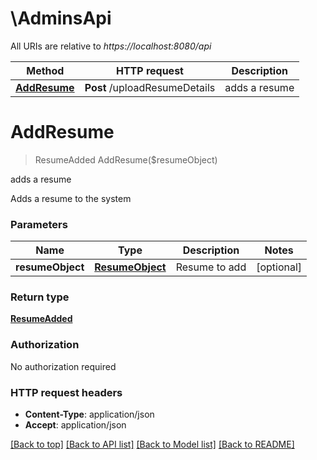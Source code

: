 # \AdminsApi

All URIs are relative to *https://localhost:8080/api*

Method | HTTP request | Description
------------- | ------------- | -------------
[**AddResume**](AdminsApi.md#AddResume) | **Post** /uploadResumeDetails | adds a resume


# **AddResume**
> ResumeAdded AddResume($resumeObject)

adds a resume

Adds a resume to the system


### Parameters

Name | Type | Description  | Notes
------------- | ------------- | ------------- | -------------
 **resumeObject** | [**ResumeObject**](ResumeObject.md)| Resume to add | [optional] 

### Return type

[**ResumeAdded**](ResumeAdded.md)

### Authorization

No authorization required

### HTTP request headers

 - **Content-Type**: application/json
 - **Accept**: application/json

[[Back to top]](#) [[Back to API list]](../README.md#documentation-for-api-endpoints) [[Back to Model list]](../README.md#documentation-for-models) [[Back to README]](../README.md)

